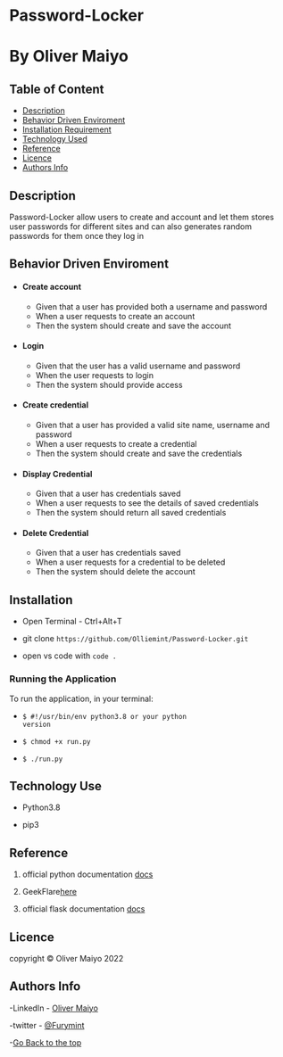 # Password-Locker

# By Oliver Maiyo

## Table of Content

- [Description](#Description)
- [Behavior Driven Enviroment](#BDD)
- [Installation Requirement](#Installation)
- [Technology Used](#technology-used)
- [Reference](#reference)
- [Licence](#licence)
- [Authors Info](#author-Info)

## Description

Password-Locker allow users to create and account and let them stores user passwords for different sites and can also generates random passwords for them once they log in

## Behavior Driven Enviroment

- #### Create account
   - Given that a user has provided both a username and password
   - When a user requests to create an account
   - Then the system should create and save the account
- #### Login
  - Given that the user has a valid username and password
  - When the user requests to login 
  - Then the system should provide access

- #### Create credential
  - Given that a user has provided a valid site name, username and password
  - When a user requests to create a credential
  - Then the system should create and save the credentials


- #### Display Credential
   - Given that a user has credentials saved
   - When a user requests to see the details of saved credentials
   - Then the system should return all saved credentials
- ####  Delete Credential
   - Given that a user has credentials saved
   - When a user requests for a credential to be deleted
   - Then the system should delete the account



## Installation

- Open Terminal - Ctrl+Alt+T

- git clone ```https://github.com/Olliemint/Password-Locker.git```

- open vs code with <code>code .</code>

### Running the Application

To run the application, in your terminal:

- <code>$ #!/usr/bin/env python3.8 or your python version</code>

- <code>$ chmod +x run.py</code>

- <code>$ ./run.py</code>

## Technology Use

- Python3.8

- pip3

## Reference

1. official python documentation <a href="https://docs.python.org/3/">docs</a>

2. GeekFlare<a href="https://geekflare.com/password-generator-python-code/">here</a>

3. official flask documentation <a href="https://flask.palletsprojects.com/en/2.1.x/">docs</a>

## Licence

   copyright © Oliver Maiyo 2022 

## Authors Info

-LinkedIn - [Oliver Maiyo](https://www.linkedin.com/in/oliver-maiyo-191943225/)

-twitter - [@Furymint](https://twitter.com/Furymint)

-[Go Back to the top](#Password-Locker)
